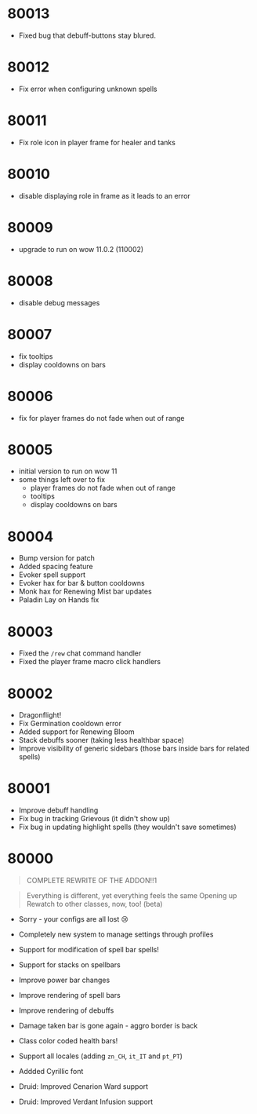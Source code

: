 # 80013
- Fixed bug that debuff-buttons stay blured.

# 80012
- Fix error when configuring unknown spells

# 80011
- Fix role icon in player frame for healer and tanks

# 80010
- disable displaying role in frame as it leads to an error

# 80009
- upgrade to run on wow 11.0.2 (110002)

# 80008
- disable debug messages

# 80007
- fix tooltips 
- display cooldowns on bars

# 80006
- fix for player frames do not fade when out of range

# 80005
- initial version to run on wow 11
- some things left over to fix
  - player frames do not fade when out of range
  - tooltips 
  - display cooldowns on bars

# 80004

- Bump version for patch
- Added spacing feature
- Evoker spell support
- Evoker hax for bar & button cooldowns
- Monk hax for Renewing Mist bar updates
- Paladin Lay on Hands fix

# 80003

- Fixed the `/rew` chat command handler
- Fixed the player frame macro click handlers

# 80002

- Dragonflight!
- Fix Germination cooldown error
- Added support for Renewing Bloom
- Stack debuffs sooner (taking less healthbar space)
- Improve visibility of generic sidebars (those bars inside bars for related spells)

# 80001

- Improve debuff handling
- Fix bug in tracking Grievous (it didn't show up)
- Fix bug in updating highlight spells (they wouldn't save sometimes)

# 80000

> COMPLETE REWRITE OF THE ADDON!!1

> Everything is different, yet everything feels the same
> Opening up Rewatch to other classes, now, too! (beta)

- Sorry - your configs are all lost 😢
-  Completely new system to manage settings through profiles
- Support for modification of spell bar spells!
- Support for stacks on spellbars
- Improve power bar changes
- Improve rendering of spell bars
- Improve rendering of debuffs
- Damage taken bar is gone again - aggro border is back
- Class color coded health bars!
- Support all locales (adding `zn_CH`, `it_IT` and `pt_PT`)
- Addded Cyrillic font

- Druid: Improved Cenarion Ward support
- Druid: Improved Verdant Infusion support